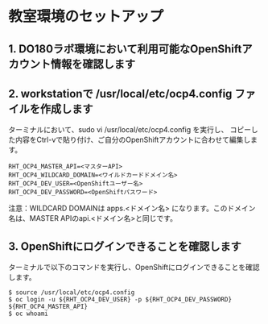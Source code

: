 # 教室環境のセットアップ
## 1. DO180ラボ環境において利用可能なOpenShiftアカウント情報を確認します
## 2. workstationで /usr/local/etc/ocp4.config ファイルを作成します
ターミナルにおいて、sudo vi /usr/local/etc/ocp4.config を実行し、
コピーした内容をCtrl-vで貼り付け、ご自分のOpenShiftアカウントに合わせて編集します。

```
RHT_OCP4_MASTER_API=<マスターAPI>
RHT_OCP4_WILDCARD_DOMAIN=<ワイルドカードドメイン名>
RHT_OCP4_DEV_USER=<OpenShiftユーザー名>
RHT_OCP4_DEV_PASSWORD=<OpenShiftパスワード>
```
注意：WILDCARD DOMAINは apps.<ドメイン名> になります。このドメイン名は、MASTER APIのapi.<ドメイン名>と同じです。

## 3. OpenShiftにログインできることを確認します
ターミナルで以下のコマンドを実行し、OpenShiftにログインできることを確認します。
```
$ source /usr/local/etc/ocp4.config
$ oc login -u ${RHT_OCP4_DEV_USER} -p ${RHT_OCP4_DEV_PASSWORD} ${RHT_OCP4_MASTER_API}
$ oc whoami
```
